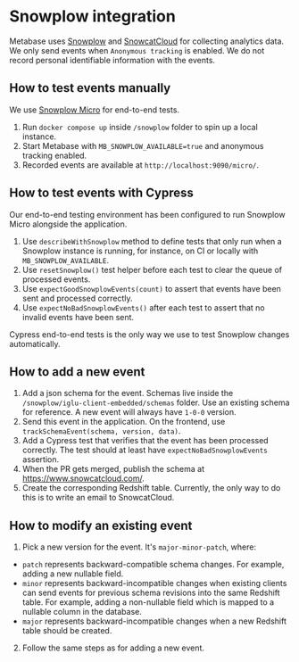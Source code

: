 # Snowplow integration

Metabase uses [Snowplow](https://snowplowanalytics.com/) and [SnowcatCloud](https://www.snowcatcloud.com/) for
collecting analytics data. We only send events when `Anonymous tracking` is enabled. We do not record personal
identifiable information with the events.

## How to test events manually

We use [Snowplow Micro](https://github.com/snowplow-incubator/snowplow-micro) for end-to-end tests.

1. Run `docker compose up` inside `/snowplow` folder to spin up a local instance.
2. Start Metabase with `MB_SNOWPLOW_AVAILABLE=true` and anonymous tracking enabled.
3. Recorded events are available at `http://localhost:9090/micro/`.

## How to test events with Cypress

Our end-to-end testing environment has been configured to run Snowplow Micro alongside the application.

1. Use `describeWithSnowplow` method to define tests that only run when a Snowplow instance is running, for instance, on
   CI or locally with `MB_SNOWPLOW_AVAILABLE`.
2. Use `resetSnowplow()` test helper before each test to clear the queue of processed events.
3. Use `expectGoodSnowplowEvents(count)` to assert that events have been sent and processed correctly.
4. Use `expectNoBadSnowplowEvents()` after each test to assert that no invalid events have been sent.

Cypress end-to-end tests is the only way we use to test Snowplow changes automatically.

## How to add a new event

1. Add a json schema for the event. Schemas live inside the `/snowplow/iglu-client-embedded/schemas` folder. Use an
   existing schema for reference. A new event will always have `1-0-0` version.
2. Send this event in the application. On the frontend, use `trackSchemaEvent(schema, version, data)`.
3. Add a Cypress test that verifies that the event has been processed correctly. The test should at least
   have `expectNoBadSnowplowEvents` assertion.
4. When the PR gets merged, publish the schema at https://www.snowcatcloud.com/.
5. Create the corresponding Redshift table. Currently, the only way to do this is to write an email to SnowcatCloud.

## How to modify an existing event

1. Pick a new version for the event. It's `major-minor-patch`, where:

- `patch` represents backward-compatible schema changes. For example, adding a new nullable field.
- `minor` represents backward-incompatible changes when existing clients can send events for previous schema revisions
  into the same Redshift table. For example, adding a non-nullable field which is mapped to a nullable column in the
  database.
- `major` represents backward-incompatible changes when a new Redshift table should be created.

2. Follow the same steps as for adding a new event.
